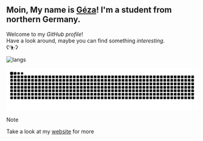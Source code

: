 ## Moin, My name is [Géza](https://dynamicgoose.github.io/)! I'm a student from northern Germany.

Welcome to my *GitHub profile*!  
Have a look around, maybe you can find something *interesting*.  
ʕ·͡ᴥ·ʔ﻿

![langs](https://github-readme-stats.vercel.app/api/top-langs/?username=dynamicgoose&layout=compact&theme=github_dark)

![activity](https://raw.githubusercontent.com/DynamicGoose/dynamicgoose/output/github-contribution-grid-snake-dark.svg)

> [!NOTE]
> Take a look at my [website](https://dynamicgoose.github.io/) for more
